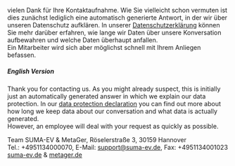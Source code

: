 vielen Dank für Ihre Kontaktaufnahme. Wie Sie vielleicht schon vermuten ist dies zunächst lediglich eine automatisch generierte Antwort, in der wir über unseren Datenschutz aufklären. In unserer [Datenschutzerklärung](https://metager.de/datenschutz#contact) können Sie mehr darüber erfahren, wie lange wir Daten über unsere Konversation aufbewahren und welche Daten überhaupt anfallen.  
Ein Mitarbeiter wird sich aber möglichst schnell mit Ihrem Anliegen befassen.

##### English Version
Thank you for contacting us. As you might already suspect, this is initially just an automatically generated answer in which we explain our data protection. In our [data protection declaration](https://metager.org/datenschutz#contact) you can find out more about how long we keep data about our conversation and what data is actually generated.  
However, an employee will deal with your request as quickly as possible.
  
Team SUMA-EV & MetaGer, Röselerstraße 3, 30159 Hannover  
Tel.: +4951134000070, E-Mail: support@suma-ev.de, Fax: +4951134001023  
[suma-ev.de](https://suma-ev.de) & [metager.de](https://metager.de)

